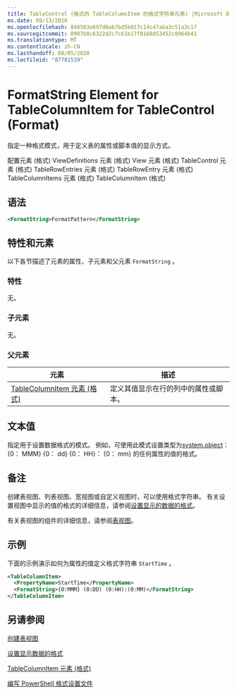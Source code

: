 ```yaml
---
title: TableControl (格式的 TableColumnItem 的格式字符串元素) |Microsoft Docs
ms.date: 09/13/2016
ms.openlocfilehash: 848583e697d0ab7bd5b017c14c47aba3c51a3c17
ms.sourcegitcommit: 0907b8c6322d2c7c61b17f8168d53452c8964b41
ms.translationtype: MT
ms.contentlocale: zh-CN
ms.lasthandoff: 08/05/2020
ms.locfileid: "87781539"
---
```

# <a name="formatstring-element-for-tablecolumnitem-for-tablecontrol-format"></a>FormatString Element for TableColumnItem for TableControl (Format)

指定一种格式模式，用于定义表的属性或脚本值的显示方式。

配置元素 (格式) ViewDefinitions 元素 (格式) View 元素 (格式) TableControl 元素 (格式) TableRowEntries 元素 (格式) TableRowEntry 元素 (格式) TableColumnItems 元素 (格式) TableColumnItem (格式) 

## <a name="syntax"></a>语法

```xml
<FormatString>FormatPattern</FormatString>
```

## <a name="attributes-and-elements"></a>特性和元素

以下各节描述了元素的属性、子元素和父元素 `FormatString` 。

### <a name="attributes"></a>特性

无。

### <a name="child-elements"></a>子元素

无。

### <a name="parent-elements"></a>父元素

|元素|描述|
|-------------|-----------------|
|[TableColumnItem 元素 (格式) ](./tablecolumnitem-element-for-tablecolumnitems-for-tablecontrol-format.md)|定义其值显示在行的列中的属性或脚本。|

## <a name="text-value"></a>文本值

指定用于设置数据格式的模式。 例如，可使用此模式设置类型为[system.object](/dotnet/api/System.TimeSpan)： {0： MMM} {0： dd} {0： HH}： {0： mm} 的任何属性的值的格式。

## <a name="remarks"></a>备注

创建表视图、列表视图、宽视图或自定义视图时，可以使用格式字符串。 有关设置视图中显示的值的格式的详细信息，请参阅[设置显示的数据的格式](./formatting-displayed-data.md)。

有关表视图的组件的详细信息，请参阅[表视图](./creating-a-table-view.md)。

## <a name="example"></a>示例

下面的示例演示如何为属性的值定义格式字符串 `StartTime` 。

```xml
<TableColumnItem>
  <PropertyName>StartTime</PropertyName>
  <FormatString>{0:MMM} (0:DD) (0:HH):(0:MM)</FormatString>
</TableColumnItem>
```

## <a name="see-also"></a>另请参阅

[创建表视图](./creating-a-table-view.md)

[设置显示数据的格式](./formatting-displayed-data.md)

[TableColumnItem 元素 (格式) ](./tablecolumnitem-element-for-tablecolumnitems-for-tablecontrol-format.md)

[编写 PowerShell 格式设置文件](./writing-a-powershell-formatting-file.md)
